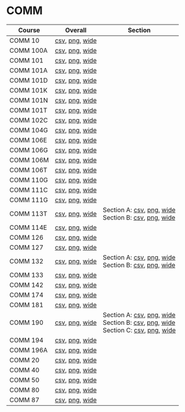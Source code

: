 # COMM

| Course | Overall | Section |
| ------ | ------- | ------- |
| COMM 10 | [csv](https://github.com/UCSD-Historical-Enrollment-Data/2024Fall/blob/main/overall/COMM%2010.csv), [png](https://raw.githubusercontent.com/UCSD-Historical-Enrollment-Data/2024Fall/main/plot_overall/COMM%2010.png), [wide](https://raw.githubusercontent.com/UCSD-Historical-Enrollment-Data/2024Fall/main/plot_overall_wide/COMM%2010.png) |  |
| COMM 100A | [csv](https://github.com/UCSD-Historical-Enrollment-Data/2024Fall/blob/main/overall/COMM%20100A.csv), [png](https://raw.githubusercontent.com/UCSD-Historical-Enrollment-Data/2024Fall/main/plot_overall/COMM%20100A.png), [wide](https://raw.githubusercontent.com/UCSD-Historical-Enrollment-Data/2024Fall/main/plot_overall_wide/COMM%20100A.png) |  |
| COMM 101 | [csv](https://github.com/UCSD-Historical-Enrollment-Data/2024Fall/blob/main/overall/COMM%20101.csv), [png](https://raw.githubusercontent.com/UCSD-Historical-Enrollment-Data/2024Fall/main/plot_overall/COMM%20101.png), [wide](https://raw.githubusercontent.com/UCSD-Historical-Enrollment-Data/2024Fall/main/plot_overall_wide/COMM%20101.png) |  |
| COMM 101A | [csv](https://github.com/UCSD-Historical-Enrollment-Data/2024Fall/blob/main/overall/COMM%20101A.csv), [png](https://raw.githubusercontent.com/UCSD-Historical-Enrollment-Data/2024Fall/main/plot_overall/COMM%20101A.png), [wide](https://raw.githubusercontent.com/UCSD-Historical-Enrollment-Data/2024Fall/main/plot_overall_wide/COMM%20101A.png) |  |
| COMM 101D | [csv](https://github.com/UCSD-Historical-Enrollment-Data/2024Fall/blob/main/overall/COMM%20101D.csv), [png](https://raw.githubusercontent.com/UCSD-Historical-Enrollment-Data/2024Fall/main/plot_overall/COMM%20101D.png), [wide](https://raw.githubusercontent.com/UCSD-Historical-Enrollment-Data/2024Fall/main/plot_overall_wide/COMM%20101D.png) |  |
| COMM 101K | [csv](https://github.com/UCSD-Historical-Enrollment-Data/2024Fall/blob/main/overall/COMM%20101K.csv), [png](https://raw.githubusercontent.com/UCSD-Historical-Enrollment-Data/2024Fall/main/plot_overall/COMM%20101K.png), [wide](https://raw.githubusercontent.com/UCSD-Historical-Enrollment-Data/2024Fall/main/plot_overall_wide/COMM%20101K.png) |  |
| COMM 101N | [csv](https://github.com/UCSD-Historical-Enrollment-Data/2024Fall/blob/main/overall/COMM%20101N.csv), [png](https://raw.githubusercontent.com/UCSD-Historical-Enrollment-Data/2024Fall/main/plot_overall/COMM%20101N.png), [wide](https://raw.githubusercontent.com/UCSD-Historical-Enrollment-Data/2024Fall/main/plot_overall_wide/COMM%20101N.png) |  |
| COMM 101T | [csv](https://github.com/UCSD-Historical-Enrollment-Data/2024Fall/blob/main/overall/COMM%20101T.csv), [png](https://raw.githubusercontent.com/UCSD-Historical-Enrollment-Data/2024Fall/main/plot_overall/COMM%20101T.png), [wide](https://raw.githubusercontent.com/UCSD-Historical-Enrollment-Data/2024Fall/main/plot_overall_wide/COMM%20101T.png) |  |
| COMM 102C | [csv](https://github.com/UCSD-Historical-Enrollment-Data/2024Fall/blob/main/overall/COMM%20102C.csv), [png](https://raw.githubusercontent.com/UCSD-Historical-Enrollment-Data/2024Fall/main/plot_overall/COMM%20102C.png), [wide](https://raw.githubusercontent.com/UCSD-Historical-Enrollment-Data/2024Fall/main/plot_overall_wide/COMM%20102C.png) |  |
| COMM 104G | [csv](https://github.com/UCSD-Historical-Enrollment-Data/2024Fall/blob/main/overall/COMM%20104G.csv), [png](https://raw.githubusercontent.com/UCSD-Historical-Enrollment-Data/2024Fall/main/plot_overall/COMM%20104G.png), [wide](https://raw.githubusercontent.com/UCSD-Historical-Enrollment-Data/2024Fall/main/plot_overall_wide/COMM%20104G.png) |  |
| COMM 106E | [csv](https://github.com/UCSD-Historical-Enrollment-Data/2024Fall/blob/main/overall/COMM%20106E.csv), [png](https://raw.githubusercontent.com/UCSD-Historical-Enrollment-Data/2024Fall/main/plot_overall/COMM%20106E.png), [wide](https://raw.githubusercontent.com/UCSD-Historical-Enrollment-Data/2024Fall/main/plot_overall_wide/COMM%20106E.png) |  |
| COMM 106G | [csv](https://github.com/UCSD-Historical-Enrollment-Data/2024Fall/blob/main/overall/COMM%20106G.csv), [png](https://raw.githubusercontent.com/UCSD-Historical-Enrollment-Data/2024Fall/main/plot_overall/COMM%20106G.png), [wide](https://raw.githubusercontent.com/UCSD-Historical-Enrollment-Data/2024Fall/main/plot_overall_wide/COMM%20106G.png) |  |
| COMM 106M | [csv](https://github.com/UCSD-Historical-Enrollment-Data/2024Fall/blob/main/overall/COMM%20106M.csv), [png](https://raw.githubusercontent.com/UCSD-Historical-Enrollment-Data/2024Fall/main/plot_overall/COMM%20106M.png), [wide](https://raw.githubusercontent.com/UCSD-Historical-Enrollment-Data/2024Fall/main/plot_overall_wide/COMM%20106M.png) |  |
| COMM 106T | [csv](https://github.com/UCSD-Historical-Enrollment-Data/2024Fall/blob/main/overall/COMM%20106T.csv), [png](https://raw.githubusercontent.com/UCSD-Historical-Enrollment-Data/2024Fall/main/plot_overall/COMM%20106T.png), [wide](https://raw.githubusercontent.com/UCSD-Historical-Enrollment-Data/2024Fall/main/plot_overall_wide/COMM%20106T.png) |  |
| COMM 110G | [csv](https://github.com/UCSD-Historical-Enrollment-Data/2024Fall/blob/main/overall/COMM%20110G.csv), [png](https://raw.githubusercontent.com/UCSD-Historical-Enrollment-Data/2024Fall/main/plot_overall/COMM%20110G.png), [wide](https://raw.githubusercontent.com/UCSD-Historical-Enrollment-Data/2024Fall/main/plot_overall_wide/COMM%20110G.png) |  |
| COMM 111C | [csv](https://github.com/UCSD-Historical-Enrollment-Data/2024Fall/blob/main/overall/COMM%20111C.csv), [png](https://raw.githubusercontent.com/UCSD-Historical-Enrollment-Data/2024Fall/main/plot_overall/COMM%20111C.png), [wide](https://raw.githubusercontent.com/UCSD-Historical-Enrollment-Data/2024Fall/main/plot_overall_wide/COMM%20111C.png) |  |
| COMM 111G | [csv](https://github.com/UCSD-Historical-Enrollment-Data/2024Fall/blob/main/overall/COMM%20111G.csv), [png](https://raw.githubusercontent.com/UCSD-Historical-Enrollment-Data/2024Fall/main/plot_overall/COMM%20111G.png), [wide](https://raw.githubusercontent.com/UCSD-Historical-Enrollment-Data/2024Fall/main/plot_overall_wide/COMM%20111G.png) |  |
| COMM 113T | [csv](https://github.com/UCSD-Historical-Enrollment-Data/2024Fall/blob/main/overall/COMM%20113T.csv), [png](https://raw.githubusercontent.com/UCSD-Historical-Enrollment-Data/2024Fall/main/plot_overall/COMM%20113T.png), [wide](https://raw.githubusercontent.com/UCSD-Historical-Enrollment-Data/2024Fall/main/plot_overall_wide/COMM%20113T.png) | Section A: [csv](https://github.com/UCSD-Historical-Enrollment-Data/2024Fall/blob/main/section/COMM%20113T_A.csv), [png](https://raw.githubusercontent.com/UCSD-Historical-Enrollment-Data/2024Fall/main/plot_section/COMM%20113T_A.png), [wide](https://raw.githubusercontent.com/UCSD-Historical-Enrollment-Data/2024Fall/main/plot_section_wide/COMM%20113T_A.png)<br>Section B: [csv](https://github.com/UCSD-Historical-Enrollment-Data/2024Fall/blob/main/section/COMM%20113T_B.csv), [png](https://raw.githubusercontent.com/UCSD-Historical-Enrollment-Data/2024Fall/main/plot_section/COMM%20113T_B.png), [wide](https://raw.githubusercontent.com/UCSD-Historical-Enrollment-Data/2024Fall/main/plot_section_wide/COMM%20113T_B.png) |
| COMM 114E | [csv](https://github.com/UCSD-Historical-Enrollment-Data/2024Fall/blob/main/overall/COMM%20114E.csv), [png](https://raw.githubusercontent.com/UCSD-Historical-Enrollment-Data/2024Fall/main/plot_overall/COMM%20114E.png), [wide](https://raw.githubusercontent.com/UCSD-Historical-Enrollment-Data/2024Fall/main/plot_overall_wide/COMM%20114E.png) |  |
| COMM 126 | [csv](https://github.com/UCSD-Historical-Enrollment-Data/2024Fall/blob/main/overall/COMM%20126.csv), [png](https://raw.githubusercontent.com/UCSD-Historical-Enrollment-Data/2024Fall/main/plot_overall/COMM%20126.png), [wide](https://raw.githubusercontent.com/UCSD-Historical-Enrollment-Data/2024Fall/main/plot_overall_wide/COMM%20126.png) |  |
| COMM 127 | [csv](https://github.com/UCSD-Historical-Enrollment-Data/2024Fall/blob/main/overall/COMM%20127.csv), [png](https://raw.githubusercontent.com/UCSD-Historical-Enrollment-Data/2024Fall/main/plot_overall/COMM%20127.png), [wide](https://raw.githubusercontent.com/UCSD-Historical-Enrollment-Data/2024Fall/main/plot_overall_wide/COMM%20127.png) |  |
| COMM 132 | [csv](https://github.com/UCSD-Historical-Enrollment-Data/2024Fall/blob/main/overall/COMM%20132.csv), [png](https://raw.githubusercontent.com/UCSD-Historical-Enrollment-Data/2024Fall/main/plot_overall/COMM%20132.png), [wide](https://raw.githubusercontent.com/UCSD-Historical-Enrollment-Data/2024Fall/main/plot_overall_wide/COMM%20132.png) | Section A: [csv](https://github.com/UCSD-Historical-Enrollment-Data/2024Fall/blob/main/section/COMM%20132_A.csv), [png](https://raw.githubusercontent.com/UCSD-Historical-Enrollment-Data/2024Fall/main/plot_section/COMM%20132_A.png), [wide](https://raw.githubusercontent.com/UCSD-Historical-Enrollment-Data/2024Fall/main/plot_section_wide/COMM%20132_A.png)<br>Section B: [csv](https://github.com/UCSD-Historical-Enrollment-Data/2024Fall/blob/main/section/COMM%20132_B.csv), [png](https://raw.githubusercontent.com/UCSD-Historical-Enrollment-Data/2024Fall/main/plot_section/COMM%20132_B.png), [wide](https://raw.githubusercontent.com/UCSD-Historical-Enrollment-Data/2024Fall/main/plot_section_wide/COMM%20132_B.png) |
| COMM 133 | [csv](https://github.com/UCSD-Historical-Enrollment-Data/2024Fall/blob/main/overall/COMM%20133.csv), [png](https://raw.githubusercontent.com/UCSD-Historical-Enrollment-Data/2024Fall/main/plot_overall/COMM%20133.png), [wide](https://raw.githubusercontent.com/UCSD-Historical-Enrollment-Data/2024Fall/main/plot_overall_wide/COMM%20133.png) |  |
| COMM 142 | [csv](https://github.com/UCSD-Historical-Enrollment-Data/2024Fall/blob/main/overall/COMM%20142.csv), [png](https://raw.githubusercontent.com/UCSD-Historical-Enrollment-Data/2024Fall/main/plot_overall/COMM%20142.png), [wide](https://raw.githubusercontent.com/UCSD-Historical-Enrollment-Data/2024Fall/main/plot_overall_wide/COMM%20142.png) |  |
| COMM 174 | [csv](https://github.com/UCSD-Historical-Enrollment-Data/2024Fall/blob/main/overall/COMM%20174.csv), [png](https://raw.githubusercontent.com/UCSD-Historical-Enrollment-Data/2024Fall/main/plot_overall/COMM%20174.png), [wide](https://raw.githubusercontent.com/UCSD-Historical-Enrollment-Data/2024Fall/main/plot_overall_wide/COMM%20174.png) |  |
| COMM 181 | [csv](https://github.com/UCSD-Historical-Enrollment-Data/2024Fall/blob/main/overall/COMM%20181.csv), [png](https://raw.githubusercontent.com/UCSD-Historical-Enrollment-Data/2024Fall/main/plot_overall/COMM%20181.png), [wide](https://raw.githubusercontent.com/UCSD-Historical-Enrollment-Data/2024Fall/main/plot_overall_wide/COMM%20181.png) |  |
| COMM 190 | [csv](https://github.com/UCSD-Historical-Enrollment-Data/2024Fall/blob/main/overall/COMM%20190.csv), [png](https://raw.githubusercontent.com/UCSD-Historical-Enrollment-Data/2024Fall/main/plot_overall/COMM%20190.png), [wide](https://raw.githubusercontent.com/UCSD-Historical-Enrollment-Data/2024Fall/main/plot_overall_wide/COMM%20190.png) | Section A: [csv](https://github.com/UCSD-Historical-Enrollment-Data/2024Fall/blob/main/section/COMM%20190_A.csv), [png](https://raw.githubusercontent.com/UCSD-Historical-Enrollment-Data/2024Fall/main/plot_section/COMM%20190_A.png), [wide](https://raw.githubusercontent.com/UCSD-Historical-Enrollment-Data/2024Fall/main/plot_section_wide/COMM%20190_A.png)<br>Section B: [csv](https://github.com/UCSD-Historical-Enrollment-Data/2024Fall/blob/main/section/COMM%20190_B.csv), [png](https://raw.githubusercontent.com/UCSD-Historical-Enrollment-Data/2024Fall/main/plot_section/COMM%20190_B.png), [wide](https://raw.githubusercontent.com/UCSD-Historical-Enrollment-Data/2024Fall/main/plot_section_wide/COMM%20190_B.png)<br>Section C: [csv](https://github.com/UCSD-Historical-Enrollment-Data/2024Fall/blob/main/section/COMM%20190_C.csv), [png](https://raw.githubusercontent.com/UCSD-Historical-Enrollment-Data/2024Fall/main/plot_section/COMM%20190_C.png), [wide](https://raw.githubusercontent.com/UCSD-Historical-Enrollment-Data/2024Fall/main/plot_section_wide/COMM%20190_C.png) |
| COMM 194 | [csv](https://github.com/UCSD-Historical-Enrollment-Data/2024Fall/blob/main/overall/COMM%20194.csv), [png](https://raw.githubusercontent.com/UCSD-Historical-Enrollment-Data/2024Fall/main/plot_overall/COMM%20194.png), [wide](https://raw.githubusercontent.com/UCSD-Historical-Enrollment-Data/2024Fall/main/plot_overall_wide/COMM%20194.png) |  |
| COMM 196A | [csv](https://github.com/UCSD-Historical-Enrollment-Data/2024Fall/blob/main/overall/COMM%20196A.csv), [png](https://raw.githubusercontent.com/UCSD-Historical-Enrollment-Data/2024Fall/main/plot_overall/COMM%20196A.png), [wide](https://raw.githubusercontent.com/UCSD-Historical-Enrollment-Data/2024Fall/main/plot_overall_wide/COMM%20196A.png) |  |
| COMM 20 | [csv](https://github.com/UCSD-Historical-Enrollment-Data/2024Fall/blob/main/overall/COMM%2020.csv), [png](https://raw.githubusercontent.com/UCSD-Historical-Enrollment-Data/2024Fall/main/plot_overall/COMM%2020.png), [wide](https://raw.githubusercontent.com/UCSD-Historical-Enrollment-Data/2024Fall/main/plot_overall_wide/COMM%2020.png) |  |
| COMM 40 | [csv](https://github.com/UCSD-Historical-Enrollment-Data/2024Fall/blob/main/overall/COMM%2040.csv), [png](https://raw.githubusercontent.com/UCSD-Historical-Enrollment-Data/2024Fall/main/plot_overall/COMM%2040.png), [wide](https://raw.githubusercontent.com/UCSD-Historical-Enrollment-Data/2024Fall/main/plot_overall_wide/COMM%2040.png) |  |
| COMM 50 | [csv](https://github.com/UCSD-Historical-Enrollment-Data/2024Fall/blob/main/overall/COMM%2050.csv), [png](https://raw.githubusercontent.com/UCSD-Historical-Enrollment-Data/2024Fall/main/plot_overall/COMM%2050.png), [wide](https://raw.githubusercontent.com/UCSD-Historical-Enrollment-Data/2024Fall/main/plot_overall_wide/COMM%2050.png) |  |
| COMM 80 | [csv](https://github.com/UCSD-Historical-Enrollment-Data/2024Fall/blob/main/overall/COMM%2080.csv), [png](https://raw.githubusercontent.com/UCSD-Historical-Enrollment-Data/2024Fall/main/plot_overall/COMM%2080.png), [wide](https://raw.githubusercontent.com/UCSD-Historical-Enrollment-Data/2024Fall/main/plot_overall_wide/COMM%2080.png) |  |
| COMM 87 | [csv](https://github.com/UCSD-Historical-Enrollment-Data/2024Fall/blob/main/overall/COMM%2087.csv), [png](https://raw.githubusercontent.com/UCSD-Historical-Enrollment-Data/2024Fall/main/plot_overall/COMM%2087.png), [wide](https://raw.githubusercontent.com/UCSD-Historical-Enrollment-Data/2024Fall/main/plot_overall_wide/COMM%2087.png) |  |
